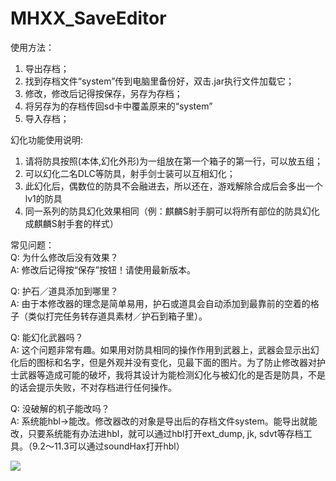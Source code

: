 # MHXX_SaveEditor

使用方法：
1. 导出存档；
2. 找到存档文件“system”传到电脑里备份好，双击.jar执行文件加载它；
3. 修改，修改后记得按保存，另存为存档；
4. 将另存为的存档传回sd卡中覆盖原来的“system”
5. 导入存档；

幻化功能使用说明:
1. 请将防具按照(本体,幻化外形)为一组放在第一个箱子的第一行，可以放五组；
2. 可以幻化二名DLC等防具，射手剑士装可以互相幻化；
3. 此幻化后，偶数位的防具不会融进去，所以还在，游戏解除合成后会多出一个lv1的防具
4. 同一系列的防具幻化效果相同（例：麒麟S射手胴可以将所有部位的防具幻化成麒麟S射手套的样式）

常见问题：<br />
Q: 为什么修改后没有效果？<br />
A: 修改后记得按“保存”按钮！请使用最新版本。<br />

Q: 护石／道具添加到哪里？<br />
A: 由于本修改器的理念是简单易用，护石或道具会自动添加到最靠前的空着的格子（类似打完任务转存道具素材／护石到箱子里）。<br />

Q: 能幻化武器吗？<br />
A: 这个问题非常有趣。如果用对防具相同的操作作用到武器上，武器会显示出幻化后的图标和名字，但是外观并没有变化，见最下面的图片。为了防止修改器对护士武器等造成可能的破坏，我将其设计为能检测幻化与被幻化的是否是防具，不是的话会提示失败，不对存档进行任何操作。<br />

Q: 没破解的机子能改吗？<br />
A: 系统能hbl->能改。修改器改的对象是导出后的存档文件system。能导出就能改，只要系统能有办法进hbl，就可以通过hbl打开ext_dump, jk, sdvt等存档工具。（9.2～11.3可以通过soundHax打开hbl）<br />

<img src="https://imgsa.baidu.com/forum/w%3D580/sign=ba62eabf3da85edffa8cfe2b795509d8/3803a651f3deb48f8a072231f91f3a292ff578e8.jpg">
